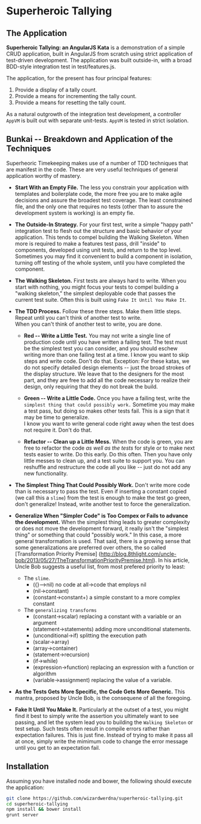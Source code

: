 # Superheroic Tallying

## The Application

**Superheroic Tallying: an AngularJS Kata** is a demonstration of a simple 
  CRUD application, built in AngularJS from scratch using strict application 
  of test-driven development.  The application was built outside-in, 
  with a broad BDD-style integration test in test/features.js.

  The application, for the present has four principal features:

  1. Provide a display of a tally count.
  1. Provide a means for incrementing the tally count.
  1. Provide a means for resetting the tally count.

As a natural outgrowth of the integration test development, a controller `AppVM`
is built out with separate unit-tests.  `AppVM` is tested in strict isolation.

## Bunkai -- Breakdown and Application of the Techniques

Superheoric Timekeeping makes use of a number of TDD techniques that are manifest in the code. 
These are very useful techniques of general application worthy of mastery.

* **Start With an Empty File.** The less you constrain your application with
templates and boilerplate code, the more free you are to make agile decisions and assure
the broadest test coverage.  The least constrained file, and the only one that
requires no tests (other than to assure the development system is working) is
an empty fie.

* **The Outside-In Strategy.**  For your first test, write a simple
"happy path" integration test to flesh out the structure and basic behavior
of your application.  This tends to compel building the Walking Skeleton.
When more is required to make a features test pass, drill "inside" to components,
developed using unit tests, and return to the top level.  Sometimes you may
find it convenient to build a component in isolation, turning off testing
of the whole system, until you have completed the component.

* **The Walking Skeleton.**  First tests are always hard to write. When you
start with nothing, you might focus your tests to compel building a
"walking skeleton," the simplest deployable code that passes the current test
suite.  Often this is built using `Fake It Until You Make It`.


* **The TDD Process.** Follow these three steps. Make them little steps.
Repeat until you can't think of another test to write.  
When you can't think of another test to write, you are done.

  * **Red -- Write a Little Test.**  You may not write a single line of 
production code until you have written
a failing test.  The test must be the simplest test you can consider, and you
should eschew writing more than one failing test at a time.  I know you want to
skip steps and write code.  Don't do that.  Exception: For these katas,
we do not specify detailed design elements -- just the broad strokes of the
display structure.  We leave that to the designers for the most part, and
they are free to add all the code necessary to realize their design, only
requiring that they do not break the build.

  * **Green -- Write a Little Code.**  Once you have a failing test, write the 
`simplest thing that could possibly work.`  Sometime you may make a test 
pass, but doing so makes other tests
fail.  This is a sign that it may be time to generalize.  
I know you want to write general code right away when the test
does not require it.  Don't do that.

  * **Refactor -- Clean up a Little Mess.** When the code is green, you are 
free to refactor the code *as well as the tests* for
style or to make next tests easier to write. Do this early.  Do this often.
Then you have only little messes to clean up, and a test suite to support you.
You can reshuffle and restructure the code all you like -- just do not add any
new functionality.

* **The Simplest Thing That Could Possibly Work.** Don't write more code than
is necessary to pass the test.  Even if inserting a constant copied (we call this
a `slime`) from the test is enough to make the test go green, don't generalize!
Instead, write another test to force the generalization.

* **Generalize When "Simpler Code" is Too Compex or Fails to advance the 
development.** When the simplest thing leads to greater complexity or does not 
move the development forward, it really isn't the "simplest thing" or 
something that could "possibly work." In this case, a more general transformation
is used.  That said, there is a growing sense that some generalizations are preferred
over others, the so called [Transformation Priority Premise]
(http://blog.8thlight.com/uncle-bob/2013/05/27/TheTransformationPriorityPremise.html).  In his
article, Uncle Bob suggests a useful list, from most prefered priority to least:

    * The `slime`.
        * ({}–>nil) no code at all->code that employs nil
        * (nil->constant)
        * (constant->constant+) a simple constant to a more complex constant
    * The `generalizing transforms`
        * (constant->scalar) replacing a constant with a variable or an argument
        * (statement->statements) adding more unconditional statements.
        * (unconditional->if) splitting the execution path
        * (scalar->array)
        * (array->container)
        * (statement->recursion)
        * (if->while)
        * (expression->function) replacing an expression with a function or algorithm
        * (variable->assignment) replacing the value of a variable.

* **As the Tests Gets More Specific, the Code Gets More Generic.** This mantra,
proposed by Uncle Bob, is the consequene of all the foregoing. 

* **Fake It Until You Make It.**  Particularly at the outset of a test, you might
find it best to simply write the assertion you ultimately want to see passing,
and let the system lead you to building the `Walking Skeleton` or test setup.  Such tests
often result in compile errors rather than expectation failures.  This is just
fine.  Instead of trying to make it pass all at once, simply write the mimimum
code to change the error message until you get to an expectation fail.

## Installation

Assuming you have installed node and bower, the following should execute 
the application:

```bash
git clone https://github.com/wizardwerdna/superheroic-tallying.git
cd superheroic-tallying
npm install && bower install
grunt server
```
